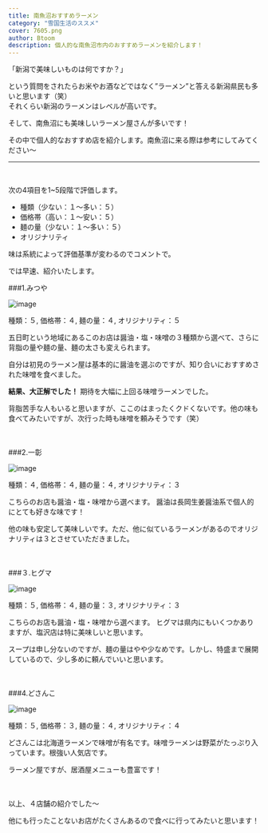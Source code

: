 ```yaml
---
title: 南魚沼おすすめラーメン
category: "雪国生活のススメ"
cover: 7605.png
author: Btoom
description: 個人的な南魚沼市内のおすすめラーメンを紹介します！
---
```


「新潟で美味しいものは何ですか？」

という質問をされたらお米やお酒などではなく”ラーメン”と答える新潟県民も多いと思います（笑）<br /> それくらい新潟のラーメンはレベルが高いです。

そして、南魚沼にも美味しいラーメン屋さんが多いです！

その中で個人的なおすすめ店を紹介します。南魚沼に来る際は参考にしてみてください〜

---
<br />

次の4項目を1~5段階で評価します。

- 種類（少ない：１〜多い：５）
- 価格帯（高い：１〜安い：５）
- 麺の量（少ない：１〜多い：５）
- オリジナリティ

味は系統によって評価基準が変わるのでコメントで。

では早速、紹介いたします。

###1.みつや

![image](./IMG_5518.JPG)

種類：５,
価格帯：４,
麺の量：４,
オリジナリティ：５

五日町という地域にあるこのお店は醤油・塩・味噌の３種類から選べて、さらに背脂の量や麺の量、麺の太さも変えられます。

自分は初見のラーメン屋は基本的に醤油を選ぶのですが、知り合いにおすすめされた味噌を食べました。

**結果、大正解でした！** 期待を大幅に上回る味噌ラーメンでした。

背脂苦手な人もいると思いますが、ここのはまったくクドくないです。他の味も食べてみたいですが、次行った時も味噌を頼みそうです（笑）
<br />
<br />
<br />

###2.一彰

![image](./IMG_5487.JPG)

種類：４,
価格帯：４,
麺の量：４,
オリジナリティ：３

こちらのお店も醤油・塩・味噌から選べます。
醤油は長岡生姜醤油系で個人的にとても好きな味です！

他の味も安定して美味しいです。ただ、他に似ているラーメンがあるのでオリジナリティは３とさせていただきました。
<br />
<br />
<br />

###３.ヒグマ

![image](./IMG_6986.JPG)

種類：５,
価格帯：４,
麺の量：３,
オリジナリティ：３

こちらのお店も醤油・塩・味噌から選べます。
ヒグマは県内にもいくつかありますが、塩沢店は特に美味しいと思います。

スープは申し分ないのですが、麺の量はやや少なめです。しかし、特盛まで展開しているので、少し多めに頼んでいいと思います。
<br />
<br />
<br />

###4.どさんこ

![image](./IMG_5525.JPG)

種類：５,
価格帯：３,
麺の量：４,
オリジナリティ：４

どさんこは北海道ラーメンで味噌が有名です。味噌ラーメンは野菜がたっぷり入っています。根強い人気店です。

ラーメン屋ですが、居酒屋メニューも豊富です！
<br />
<br />
<br />

以上、４店舗の紹介でした〜

他にも行ったことないお店がたくさんあるので食べに行ってみたいと思います！